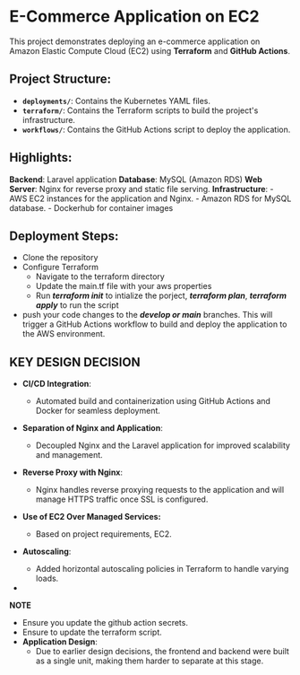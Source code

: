 # **E-Commerce Application on EC2**

This project demonstrates deploying an e-commerce application on Amazon Elastic Compute Cloud (EC2) using **Terraform** and **GitHub Actions**.

## Project Structure:
- **`deployments/`**: Contains the Kubernetes YAML files.
- **`terraform/`**: Contains the Terraform scripts to build the project's infrastructure.
- **`workflows/`**: Contains the GitHub Actions script to deploy the application.

## Highlights:

**Backend**: Laravel application
**Database**: MySQL (Amazon RDS)
**Web Server**: Nginx for reverse proxy and static file serving.
**Infrastructure**:
    - AWS EC2 instances for the application and Nginx.
    - Amazon RDS for MySQL database.
    - Dockerhub for container images

## Deployment Steps:
- Clone the repository
- Configure Terraform
    - Navigate to the terraform directory
    - Update the main.tf file with your aws properties
    - Run **_terraform init_** to intialize the porject, **_terraform plan_**, **_terraform apply_** to run the script
- push your code changes to the **_develop or main_** branches. This will trigger a GitHub Actions workflow to build and deploy the application to the AWS environment. 



## KEY DESIGN DECISION
- **CI/CD Integration**:
    - Automated build and containerization using GitHub Actions and Docker for seamless deployment.

 - **Separation of Nginx and Application**:
    - Decoupled Nginx and the Laravel application for improved scalability and management.

 - **Reverse Proxy with Nginx**:
    - Nginx handles reverse proxying requests to the application and will manage HTTPS traffic once SSL is configured.

- **Use of EC2 Over Managed Services:**
    - Based on project requirements, EC2.

- **Autoscaling**:
    - Added horizontal autoscaling policies in Terraform to handle varying loads.

- 
**NOTE** 
- Ensure you update the github action secrets.
- Ensure to update the terraform script.
- **Application Design**:
    - Due to earlier design decisions, the frontend and backend were built as a single unit, making them harder to separate at this stage.
    
